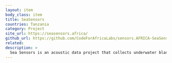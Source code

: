 ```yaml
---
layout: item
body_class: item
title: SeaSensors
countries: Tanzania
category: Project
site_url: https://seasensors.africa/
github_url: https://github.com/CodeForAfricaLabs/sensors.AFRICA-SeaSensors
related: 
description: >
  Sea Sensors is an acoustic data project that collects underwater blast data to help provide quantitative spatial information on the incidence of the problem over time, that will enable targeted enforcement.
---
```

